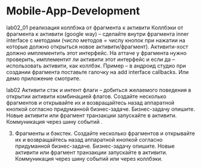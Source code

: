 # Mobile-App-Development
lab02_01 реализация коллбэка от фрагмента к активити
Коллбэки от фрагмента к активити (google way) – сделайте внутри фрагмента inner interface с методами
(число методов = числу кнопок при нажатии на которые должно открыться новое активити/фрагмент).
Активити-хост должно имплементить этот интерфейс. На аттаче у фрагмента нужно проверить, имплементит 
ли активити этот интерфейс и если да – использовать активити, как коллбэк. Пример – в андроид студио
при создании фрагмента поставьте галочку на add interface callbacks. Или демо приложение смотрите. 


lab02
Активити стэк и интент флаги – добиться желаемого поведения в открытии активити комбинацией флагов. Создайте несколько фрагментов и открывайте их и возвращайтесь назад аппаратной кнопкой согласно придуманной бизнес-задаче. Бизнес-задачу опишите. Новые активити или фрагмент транзакции запускайте в активити. Коммуникация через шину событий .

3. Фрагменты и бэкстек. Создайте несколько фрагментов и открывайте их и возвращайтесь назад аппаратной кнопкой согласно придуманной бизнес-задаче. Бизнес-задачу опишите. Новые активити или фрагмент транзакции запускайте в активити. Коммуникация через шину событий или через коллбэки.

